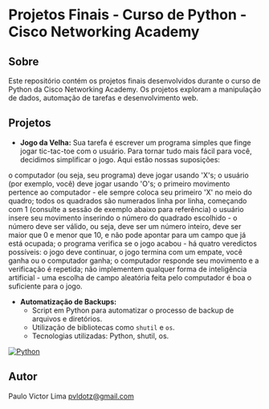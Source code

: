 # Projetos Finais - Curso de Python - Cisco Networking Academy

## Sobre
Este repositório contém os projetos finais desenvolvidos durante o curso de Python da Cisco Networking Academy. Os projetos exploram a manipulação de dados, automação de tarefas e desenvolvimento web.

## Projetos
* **Jogo da Velha:**
Sua tarefa é escrever um programa simples que finge jogar tic-tac-toe com o usuário. Para tornar tudo mais fácil para você, decidimos simplificar o jogo. Aqui estão nossas suposições:

o computador (ou seja, seu programa) deve jogar usando 'X's;
o usuário (por exemplo, você) deve jogar usando 'O's;
o primeiro movimento pertence ao computador - ele sempre coloca seu primeiro 'X' no meio do quadro;
todos os quadrados são numerados linha por linha, começando com 1 (consulte a sessão de exemplo abaixo para referência)
o usuário insere seu movimento inserindo o número do quadrado escolhido - o número deve ser válido, ou seja, deve ser um número inteiro, deve ser maior que 0 e menor que 10, e não pode apontar para um campo que já está ocupada;
o programa verifica se o jogo acabou - há quatro veredictos possíveis: o jogo deve continuar, o jogo termina com um empate, você ganha ou o computador ganha;
o computador responde seu movimento e a verificação é repetida;
não implementem qualquer forma de inteligência artificial - uma escolha de campo aleatória feita pelo computador é boa o suficiente para o jogo.

* **Automatização de Backups:**
    * Script em Python para automatizar o processo de backup de arquivos e diretórios.
    * Utilização de bibliotecas como `shutil` e `os`.
    * Tecnologias utilizadas: Python, shutil, os.

[![Python](https://img.shields.io/badge/python-3.x-blue.svg)](https://www.python.org/)

## Autor
Paulo Victor Lima
pvldotz@gmail.com
